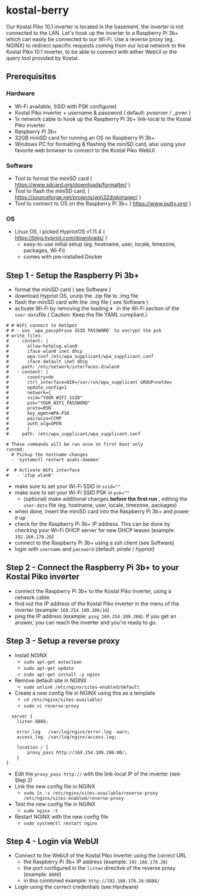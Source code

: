 # kostal-berry

Our Kostal Piko 10.1 inverter is located in the basement, the inverter is not connected to the LAN. Let's hook up the inverter to a Raspberry Pi 3b+ which can easily be connected to our Wi-Fi.
Use a reverse proxy (eg. NGINX) to redirect specific requests coming from our local network to the Kostal Piko 10.1 inverter, to be able to connect with either WebUI or the query tool provided by Kostal.

## Prerequisites

### Hardware
- Wi-Fi available, SSID with PSK configured
- Kostal Piko inverter + username & password ( default: _pvserver_ / _pvwr )
- 1x network cable to hook up the Raspberry Pi 3b+ link-local to the Kostal Piko inverter
- Raspberry Pi 3b+
- 32GB miniSD card for running an OS on Raspberry Pi 3b+
- Windows PC for formatting & flashing the miniSD card, also using your favorite web browser to connect to the Kostal Piko WebUI

### Software
- Tool to format the miniSD card ( https://www.sdcard.org/downloads/formatter/ )
- Tool to flash the miniSD card, ( https://sourceforge.net/projects/win32diskimager/ )
- Tool to connect to OS on the Raspberry Pi 3b+ ( https://www.putty.org/ )

### OS
- Linux OS, i picked HypriotOS v1.11.4 ( https://blog.hypriot.com/downloads/ )
    - easy-to-use initial setup (eg. hostname, user, locale, timezone, packages, Wi-Fi)
    - comes with pre-installed Docker

## Step 1 - Setup the Raspberry Pi 3b+
- format the miniSD card ( see Software )
- download Hypriot OS, unzip the .zip file to .img file
- flash the miniSD card with the .img file ( see Software )
- activate Wi-Fi by removing the leading `# ` in the Wi-Fi section of the `user-data`file.( Caution: Keep the file YAML compliant.)
```
# # WiFi connect to HotSpot
# # - use `wpa_passphrase SSID PASSWORD` to encrypt the psk
# write_files:
#   - content: |
#       allow-hotplug wlan0
#       iface wlan0 inet dhcp
#       wpa-conf /etc/wpa_supplicant/wpa_supplicant.conf
#       iface default inet dhcp
#     path: /etc/network/interfaces.d/wlan0
#   - content: |
#       country=de
#       ctrl_interface=DIR=/var/run/wpa_supplicant GROUP=netdev
#       update_config=1
#       network={
#       ssid="YOUR_WIFI_SSID"
#       psk="YOUR_WIFI_PASSWORD"
#       proto=RSN
#       key_mgmt=WPA-PSK
#       pairwise=CCMP
#       auth_alg=OPEN
#       }
#     path: /etc/wpa_supplicant/wpa_supplicant.conf

# These commands will be ran once on first boot only
runcmd:
  # Pickup the hostname changes
  - 'systemctl restart avahi-daemon'

#  # Activate WiFi interface
#   - 'ifup wlan0'
```
- make sure to set your Wi-Fi SSID in `ssid=""`
- make sure to set your Wi-Fi SSID PSK in `psk=""`
    - (optional) make additional changes __before the first run__ , editing the `user-data` file (eg. hostname, user, locale, timezone, packages)
- when done, insert the miniSD card into the Raspberry Pi 3b+ and power it up
- check for the Raspberry Pi 3b+ IP address. This can be done by checking your Wi-Fi DHCP server for new DHCP leases (example: `192.168.178.26`)
- connect to the Raspberry Pi 3b+ using a ssh client (see Software)
- login with `username` and `password` (default: _pirate_ / _hypriot_)

## Step 2 - Connect the Raspberry Pi 3b+ to your Kostal Piko inverter
- connect the Raspberry Pi 3b+ to the Kostal Piko inverter, using a network cable
- find out the IP address of the Kostal Piko inverter in the menu of the inverter (example: `169.254.109.206/16`)
- ping the IP address (example: `ping 169.254.109.206`). If you get an answer, you can reach the inverter and you're ready to go.

## Step 3 - Setup a reverse proxy
- Install NGINX
  - `sudo apt-get autoclean`
  - `sudo apt-get update`
  - `sudo apt-get install -y nginx`
- Remove default site in NGINX
  - `sudo unlink /etc/nginx/sites-enabled/default`
- Create a new config file in NGINX using this as a template
  - `cd /etc/nginx/sites-available/`
  - `sudo vi reverse-proxy`
```
  server {
    listen 8888;

    error_log   /var/log/nginx/error.log  warn;
    access_log  /var/log/nginx/access.log;

    location / {
        proxy_pass http://169.254.109.206:80/;
    }
}
```
- Edit the `proxy_pass http://` with the link-local IP of the inverter (see Step 2)
- Link the new config file in NGINX 
  - `sudo ln -s /etc/nginx/sites-available/reverse-proxy /etc/nginx/sites-enabled/reverse-proxy`
- Test the new config file in NGINX
  - `sudo nginx -t`
- Restart NGINX with the new config file
  - `sudo systemctl restart nginx`

## Step 4 - Login via WebUI
- Connect to the WebUI of the Kostal Piko inverter using the correct URL
  - the Raspberry Pi 3b+ IP address (example: `192.168.178.26`)
  - the port configured in the `listen` directive of the reverse proxy (example: `8888`)
  - in this combined example: `http://192.168.178.26:8888/`
- Login using the correct credentials (see Hardware)